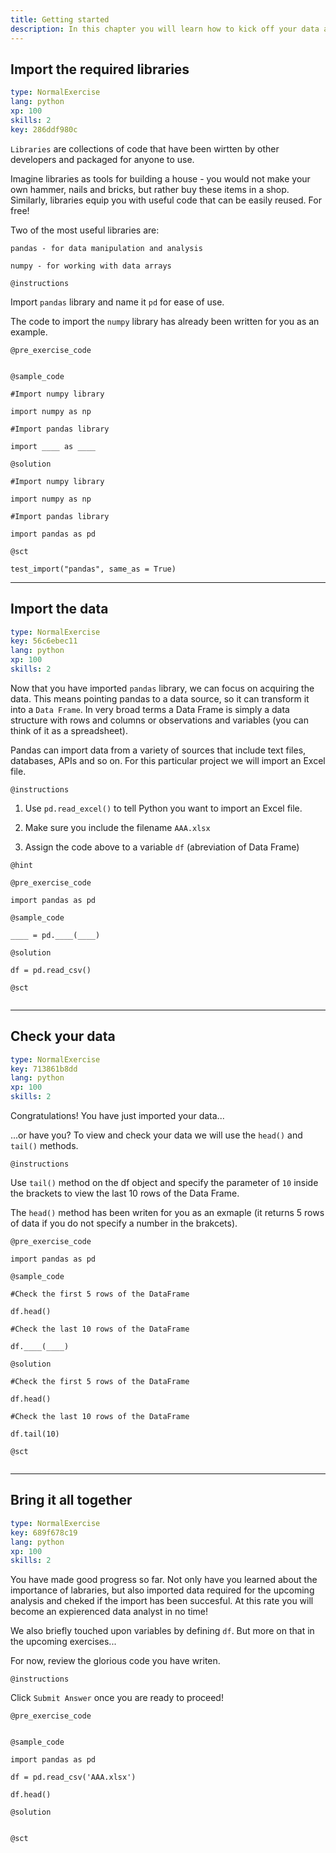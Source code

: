 ```yaml
---
title: Getting started
description: In this chapter you will learn how to kick off your data analysis project. This includes equiping your working environment with powerful libraries, importing the data you want to analyse and checking if the data import has been succesful.
---
```

## Import the required libraries

```yaml
type: NormalExercise
lang: python
xp: 100
skills: 2
key: 286ddf980c
```
`Libraries` are collections of code that have been wirtten by other developers and packaged for anyone to use.

Imagine libraries as tools for building a house - you would not make your own hammer, nails and bricks, but rather buy these items in a shop. Similarly, libraries equip you with useful code that can be easily reused. For free! 

Two of the most useful libraries are:

`pandas - for data manipulation and analysis`

`numpy - for working with data arrays`

`@instructions`

Import `pandas` library and name it `pd` for ease of use. 

The code to import the `numpy` library has already been written for you as an example.

`@pre_exercise_code`
```
```

`@sample_code`
```
#Import numpy library

import numpy as np

#Import pandas library

import ____ as ____
```

`@solution`
```
#Import numpy library

import numpy as np

#Import pandas library

import pandas as pd
```

`@sct`
```
test_import("pandas", same_as = True)
```
---
## Import the data

```yaml
type: NormalExercise
key: 56c6ebec11
lang: python
xp: 100
skills: 2
```
Now that you have imported `pandas` library, we can focus on acquiring the data. This means pointing pandas to a data source, so it can transform it into a `Data Frame`. In very broad terms a Data Frame is simply a data structure with rows and columns or observations and variables (you can think of it as a spreadsheet).

Pandas can import data from a variety of sources that include text files, databases, APIs and so on. For this particular project we will import an Excel file. 

`@instructions`

1) Use `pd.read_excel()` to tell Python you want to import an Excel file.

2) Make sure you include the filename `AAA.xlsx`

3) Assign the code above to a variable `df` (abreviation of Data Frame)

`@hint`

`@pre_exercise_code`
```
import pandas as pd

```

`@sample_code`
```
____ = pd.____(____)

```

`@solution`
```
df = pd.read_csv()

```

`@sct`
```{python}

```

---
## Check your data

```yaml
type: NormalExercise
key: 713861b8dd
lang: python
xp: 100
skills: 2
```
Congratulations! You have just imported your data...

...or have you? To view and check your data we will use the `head()` and `tail()` methods.

`@instructions`

Use `tail()` method on the df object and specify the parameter of `10` inside the brackets to view the last 10 rows of the Data Frame.

The `head()` method has been writen for you as an exmaple (it returns 5 rows of data if you do not specify a number in the brakcets).

`@pre_exercise_code`
```
import pandas as pd 

```
`@sample_code`
```
#Check the first 5 rows of the DataFrame

df.head()

#Check the last 10 rows of the DataFrame

df.____(____)
```

`@solution`
```{python}
#Check the first 5 rows of the DataFrame

df.head()

#Check the last 10 rows of the DataFrame

df.tail(10)
```

`@sct`
```{python}

```
---
## Bring it all together

```yaml
type: NormalExercise
key: 689f678c19
lang: python
xp: 100
skills: 2
```
You have made good progress so far. Not only have you learned about the importance of labraries, but also imported data required for the upcoming analysis and cheked if the import has been succesful. At this rate you will become an expierenced data analyst in no time!

We also briefly touched upon variables by defining `df`. But more on that in the upcoming exercises...

For now, review the glorious code you have writen.

`@instructions`

Click `Submit Answer` once you are ready to proceed!

`@pre_exercise_code`
```{python}

```

`@sample_code`
```
import pandas as pd

df = pd.read_csv('AAA.xlsx')

df.head()

```

`@solution`
```{python}

```

`@sct`
```{python}

```
